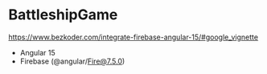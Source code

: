 # BattleshipGame

https://www.bezkoder.com/integrate-firebase-angular-15/#google_vignette

- Angular 15
- Firebase (@angular/Fire@7.5.0)
